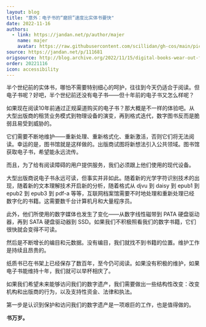 ```yaml
---
layout: blog
title: "意外：电子书的“磨损”速度比实体书要快"
date: 2022-11-16
authors:
  - link: https://jandan.net/p/author/majer
    name: majer
    avatar: https://raw.githubusercontent.com/scillidan/gh-cos/main/picture-of-hakashmyr-grey.png
source: https://jandan.net/p/111681
origsource: http://blog.archive.org/2022/11/15/digital-books-wear-out-faster-than-physical-books/
order: 20221116
icon: accessibility
---
```


半个世纪前的实体书，哪怕不需要特别细心的呵护，往往到今天仍适合于阅读。但电子书呢？好吧，半个世纪前还没有电子书——但十年前的电子书又怎么样呢？

如果现在阅读10年前通过正规渠道购买的电子书？那大概是不一样的体验吧。从大型出版商的租赁业务模式到物理设备的演变，再到格式迭代，数字图书反而是脆弱且易受到威胁的。

它们需要不断地维护——重新处理、重新格式化、重新激活，否则它们将无法阅读。幸运的是，图书馆就是这样做的。出版商试图将新想法引入公共领域。图书馆获取电子书，希望能永远流传。

而且，为了给有阅读障碍的用户提供服务，我们必须跟上他们使用的现代设备。

大型出版商说电子书永远可读，但事实并非如此。随着新的光学字符识别技术的出现，随着新的文本理解技术开启新的分析，随着格式从 djvu 到 daisy 到 epub1 到 epub2 到 epub3 到 pdf-a 等等，互联网档案馆需要不时地处理和重新处理已经数字化的书籍。这需要数千台计算机月和大量程序员。

此外，他们所使用的数字媒体也发生了变化——从数字线性磁带到 PATA 硬盘驱动器，再到 SATA 硬盘驱动器到 SSD。如果我们不积极照看我们的数字书籍，它们很快就会变得不可读。

然后是不断增长的编目和元数据。没有编目，我们就找不到书籍的位置。维护工作是持续且昂贵的。

纸质书已在书架上已经保存了数百年，至今仍可阅读。如果没有积极的维护，如果电子书能维持十年，我们就可以举杯相庆了。

如果我们希望未来能够访问我们的数字遗产，我们需要做出一些结构性改变：改变机构和出版商的行为，以及支持性资金、法律和执法。

第一步是认识到保护和访问我们的数字遗产是一项艰巨的工作，也是值得做的。

**书万岁。**
